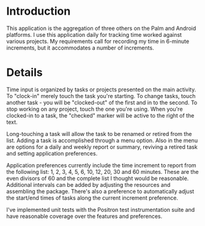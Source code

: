 # Introduction #

This application is the aggregation of three others on the Palm and Android platforms.  I use this application daily for tracking time worked against various projects.  My requirements call for recording my time in 6-minute increments, but it accommodates a number of increments.

# Details #

Time input is organized by tasks or projects presented on the main activity.  To "clock-in" merely touch the task you're starting.  To change tasks, touch another task - you will be "clocked-out" of the first and in to the second.  To stop working on any project, touch the one you're using.  When you're clocked-in to a task, the "checked" marker will be active to the right of the text.

Long-touching a task will allow the task to be renamed or retired from the list.  Adding a task is accomplished through a menu option.  Also in the menu are options for a daily and weekly report or summary, reviving a retired task and setting application preferences.

Application preferences currently include the time increment to report from the following list: 1, 2, 3, 4, 5, 6, 10, 12, 20, 30 and 60 minutes.  These are the even divisors of 60 and the complete list I thought would be reasonable.  Additional intervals can be added by adjusting the resources and assembling the package.  There's also a preference to automatically adjust the start/end times of tasks along the current increment preference.

I've implemented unit tests with the Positron test instrumentation suite and have reasonable coverage over the features and preferences.